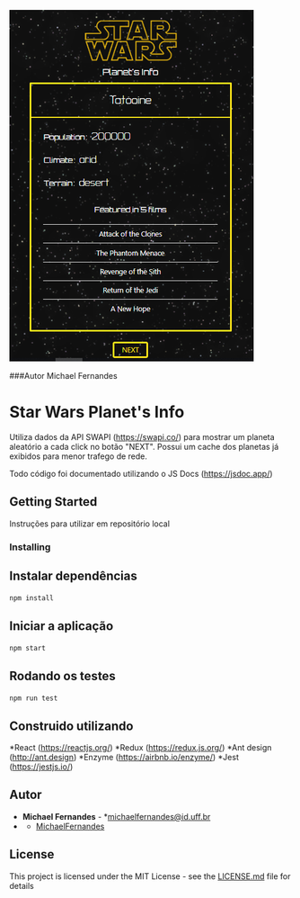 

![](https://github.com/mfazevedo/StarWarsPlanets/blob/master/appFace.png)


###Autor
Michael Fernandes

# Star Wars Planet's Info

Utiliza dados da API SWAPI (https://swapi.co/) para mostrar um planeta aleatório a cada click no botão "NEXT".
Possui um cache dos planetas já exibidos para menor trafego de rede.

Todo código foi documentado utilizando o JS Docs (https://jsdoc.app/)

## Getting Started

Instruções para utilizar em repositório local

### Installing

## Instalar dependências
`npm install`

## Iniciar a aplicação
`npm start`

## Rodando os testes
`npm run test`

## Construido utilizando
*React (https://reactjs.org/)
*Redux (https://redux.js.org/)
*Ant design (http://ant.design)
*Enzyme (https://airbnb.io/enzyme/)
*Jest (https://jestjs.io/)

## Autor

* **Michael Fernandes** - *michaelfernandes@id.uff.br
* - [MichaelFernandes](https://github.com/mfazevedo)


## License

This project is licensed under the MIT License - see the [LICENSE.md](LICENSE.md) file for details


